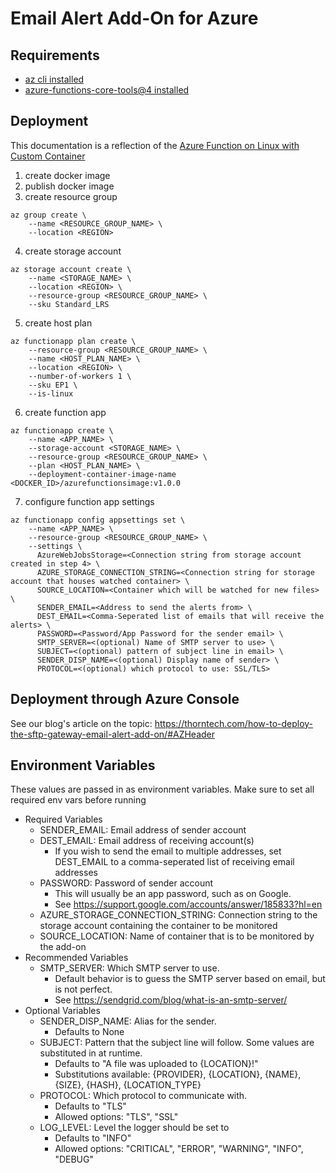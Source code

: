 # Email Alert Add-On for Azure

## Requirements

* [az cli installed](https://docs.microsoft.com/en-us/cli/azure/install-azure-cli)
* [azure-functions-core-tools@4 installed](https://docs.microsoft.com/en-us/azure/azure-functions/functions-run-local?tabs=v4%2Clinux%2Ccsharp%2Cportal%2Cbash)

## Deployment

This documentation is a reflection of the [Azure Function on Linux with Custom Container](https://docs.microsoft.com/en-us/azure/azure-functions/functions-create-function-linux-custom-image?tabs=in-process%2Cbash%2Cazure-cli&pivots=programming-language-python)

1. create docker image
2. publish docker image
3. create resource group

```shell
az group create \
    --name <RESOURCE_GROUP_NAME> \
    --location <REGION>
```

4. create storage account

```shell
az storage account create \
    --name <STORAGE_NAME> \
    --location <REGION> \
    --resource-group <RESOURCE_GROUP_NAME> \
    --sku Standard_LRS
```

5. create host plan

```shell
az functionapp plan create \
    --resource-group <RESOURCE_GROUP_NAME> \
    --name <HOST_PLAN_NAME> \
    --location <REGION> \
    --number-of-workers 1 \
    --sku EP1 \
    --is-linux
```

6. create function app

```shell
az functionapp create \
    --name <APP_NAME> \
    --storage-account <STORAGE_NAME> \
    --resource-group <RESOURCE_GROUP_NAME> \
    --plan <HOST_PLAN_NAME> \
    --deployment-container-image-name <DOCKER_ID>/azurefunctionsimage:v1.0.0
```

7. configure function app settings

```shell
az functionapp config appsettings set \
    --name <APP_NAME> \
    --resource-group <RESOURCE_GROUP_NAME> \
    --settings \
      AzureWebJobsStorage=<Connection string from storage account created in step 4> \
      AZURE_STORAGE_CONNECTION_STRING=<Connection string for storage account that houses watched container> \
      SOURCE_LOCATION=<Container which will be watched for new files> \
      SENDER_EMAIL=<Address to send the alerts from> \
      DEST_EMAIL=<Comma-Seperated list of emails that will receive the alerts> \
      PASSWORD=<Password/App Password for the sender email> \
      SMTP_SERVER=<(optional) Name of SMTP server to use> \
      SUBJECT=<(optional) pattern of subject line in email> \
      SENDER_DISP_NAME=<(optional) Display name of sender> \
      PROTOCOL=<(optional) which protocol to use: SSL/TLS>
```

## Deployment through Azure Console
See our blog's article on the topic: https://thorntech.com/how-to-deploy-the-sftp-gateway-email-alert-add-on/#AZHeader

## Environment Variables
These values are passed in as environment variables. Make sure to set all required env vars before running

* Required Variables
  * SENDER_EMAIL: Email address of sender account
  * DEST_EMAIL: Email address of receiving account(s)
    * If you wish to send the email to multiple addresses, set DEST_EMAIL to a comma-seperated list of receiving email addresses
  * PASSWORD: Password of sender account
    * This will usually be an app password, such as on Google.
    * See https://support.google.com/accounts/answer/185833?hl=en
  * AZURE_STORAGE_CONNECTION_STRING: Connection string to the storage account containing the container to be monitored
  * SOURCE_LOCATION: Name of container that is to be monitored by the add-on
* Recommended Variables
  * SMTP_SERVER: Which SMTP server to use.
    * Default behavior is to guess the SMTP server based on email, but is not perfect.
    * See https://sendgrid.com/blog/what-is-an-smtp-server/
* Optional Variables
  * SENDER_DISP_NAME: Alias for the sender.
    * Defaults to None
  * SUBJECT: Pattern that the subject line will follow. Some values are substituted in at runtime.
    * Defaults to "A file was uploaded to {LOCATION}!"
    * Substitutions available: {PROVIDER}, {LOCATION}, {NAME}, {SIZE}, {HASH}, {LOCATION_TYPE}
  * PROTOCOL: Which protocol to communicate with.
    * Defaults to "TLS"
    * Allowed options: "TLS", "SSL"
  * LOG_LEVEL: Level the logger should be set to
    * Defaults to "INFO"
    * Allowed options: "CRITICAL", "ERROR", "WARNING", "INFO", "DEBUG"
  